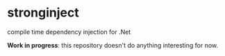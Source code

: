 # stronginject
compile time dependency injection for .Net

**Work in progress**: this repository doesn't do anything interesting for now.
